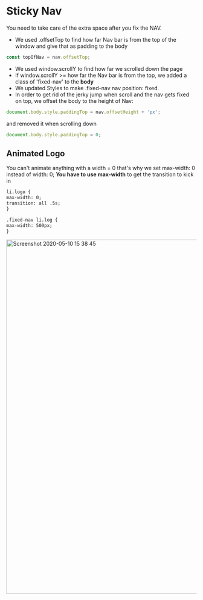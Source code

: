 <h1>Sticky Nav</h1>

You need to take care of the extra space after you fix the NAV.

* We used .offsetTop to find how far Nav bar is from the top of the window and give that as padding to the body

```javascript
const topOfNav = nav.offsetTop;
```
* We used window.scrollY to find how far we scrolled down the page
* If window.scrollY >= how far the Nav bar is from the top, we added a class of 'fixed-nav' to the <b>body</b>
* We updated Styles to make .fixed-nav nav position: fixed.
* In order to get rid of the jerky jump when scroll and the nav gets fixed on top, we offset the body to the height of Nav:

```javascript
document.body.style.paddingTop = nav.offsetHeight + 'px';
```

and removed it when scrolling down

```javascript
document.body.style.paddingTop = 0;
```

<h2>Animated Logo</h2>
You can't animate anything with a width = 0 that's why we set max-width: 0 instead of width: 0; <b>You have to use max-width</b> to get the transition to kick in


```html
li.logo {
max-width: 0;
transition: all .5s;
}

.fixed-nav li.log {
max-width: 500px;
}
```

<img width="936" alt="Screenshot 2020-05-10 15 38 45" src="https://user-images.githubusercontent.com/3833560/81508810-66953d00-92d4-11ea-8b8d-39fa79a7e3b0.png">

